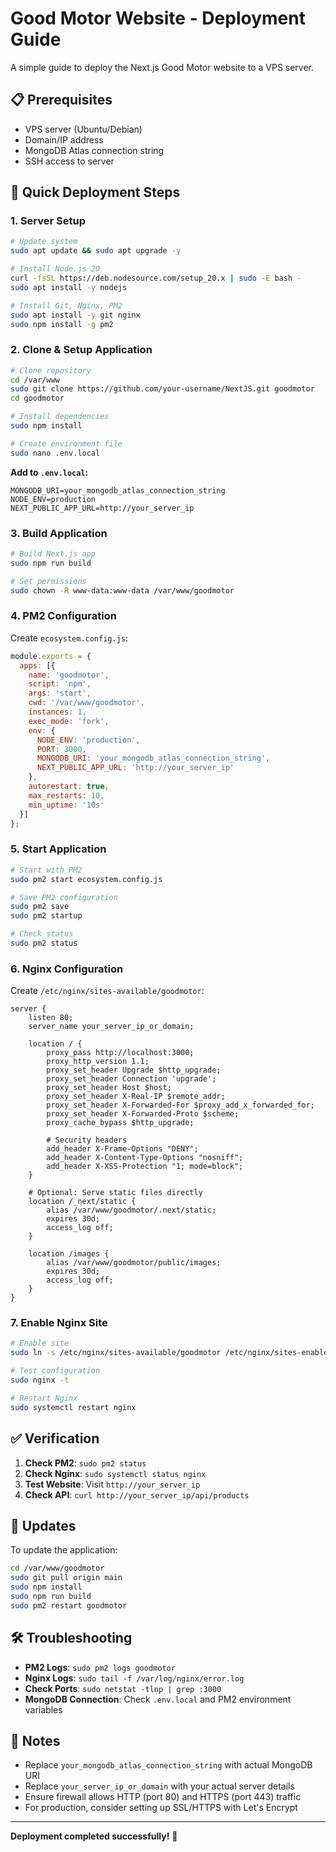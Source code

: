 # Good Motor Website - Deployment Guide

A simple guide to deploy the Next.js Good Motor website to a VPS server.

## 📋 Prerequisites

- VPS server (Ubuntu/Debian)
- Domain/IP address
- MongoDB Atlas connection string
- SSH access to server

## 🚀 Quick Deployment Steps

### 1. Server Setup

```bash
# Update system
sudo apt update && sudo apt upgrade -y

# Install Node.js 20
curl -fsSL https://deb.nodesource.com/setup_20.x | sudo -E bash -
sudo apt install -y nodejs

# Install Git, Nginx, PM2
sudo apt install -y git nginx
sudo npm install -g pm2
```

### 2. Clone & Setup Application

```bash
# Clone repository
cd /var/www
sudo git clone https://github.com/your-username/NextJS.git goodmotor
cd goodmotor

# Install dependencies
sudo npm install

# Create environment file
sudo nano .env.local
```

**Add to `.env.local`:**
```
MONGODB_URI=your_mongodb_atlas_connection_string
NODE_ENV=production
NEXT_PUBLIC_APP_URL=http://your_server_ip
```

### 3. Build Application

```bash
# Build Next.js app
sudo npm run build

# Set permissions
sudo chown -R www-data:www-data /var/www/goodmotor
```

### 4. PM2 Configuration

Create `ecosystem.config.js`:
```javascript
module.exports = {
  apps: [{
    name: 'goodmotor',
    script: 'npm',
    args: 'start',
    cwd: '/var/www/goodmotor',
    instances: 1,
    exec_mode: 'fork',
    env: {
      NODE_ENV: 'production',
      PORT: 3000,
      MONGODB_URI: 'your_mongodb_atlas_connection_string',
      NEXT_PUBLIC_APP_URL: 'http://your_server_ip'
    },
    autorestart: true,
    max_restarts: 10,
    min_uptime: '10s'
  }]
};
```

### 5. Start Application

```bash
# Start with PM2
sudo pm2 start ecosystem.config.js

# Save PM2 configuration
sudo pm2 save
sudo pm2 startup

# Check status
sudo pm2 status
```

### 6. Nginx Configuration

Create `/etc/nginx/sites-available/goodmotor`:
```nginx
server {
    listen 80;
    server_name your_server_ip_or_domain;

    location / {
        proxy_pass http://localhost:3000;
        proxy_http_version 1.1;
        proxy_set_header Upgrade $http_upgrade;
        proxy_set_header Connection 'upgrade';
        proxy_set_header Host $host;
        proxy_set_header X-Real-IP $remote_addr;
        proxy_set_header X-Forwarded-For $proxy_add_x_forwarded_for;
        proxy_set_header X-Forwarded-Proto $scheme;
        proxy_cache_bypass $http_upgrade;
        
        # Security headers
        add_header X-Frame-Options "DENY";
        add_header X-Content-Type-Options "nosniff";
        add_header X-XSS-Protection "1; mode=block";
    }

    # Optional: Serve static files directly
    location /_next/static {
        alias /var/www/goodmotor/.next/static;
        expires 30d;
        access_log off;
    }

    location /images {
        alias /var/www/goodmotor/public/images;
        expires 30d;
        access_log off;
    }
}
```

### 7. Enable Nginx Site

```bash
# Enable site
sudo ln -s /etc/nginx/sites-available/goodmotor /etc/nginx/sites-enabled/

# Test configuration
sudo nginx -t

# Restart Nginx
sudo systemctl restart nginx
```

## ✅ Verification

1. **Check PM2**: `sudo pm2 status`
2. **Check Nginx**: `sudo systemctl status nginx`
3. **Test Website**: Visit `http://your_server_ip`
4. **Check API**: `curl http://your_server_ip/api/products`

## 🔄 Updates

To update the application:
```bash
cd /var/www/goodmotor
sudo git pull origin main
sudo npm install
sudo npm run build
sudo pm2 restart goodmotor
```

## 🛠️ Troubleshooting

- **PM2 Logs**: `sudo pm2 logs goodmotor`
- **Nginx Logs**: `sudo tail -f /var/log/nginx/error.log`
- **Check Ports**: `sudo netstat -tlnp | grep :3000`
- **MongoDB Connection**: Check `.env.local` and PM2 environment variables

## 📝 Notes

- Replace `your_mongodb_atlas_connection_string` with actual MongoDB URI
- Replace `your_server_ip_or_domain` with your actual server details
- Ensure firewall allows HTTP (port 80) and HTTPS (port 443) traffic
- For production, consider setting up SSL/HTTPS with Let's Encrypt

---
**Deployment completed successfully!** 🎉
